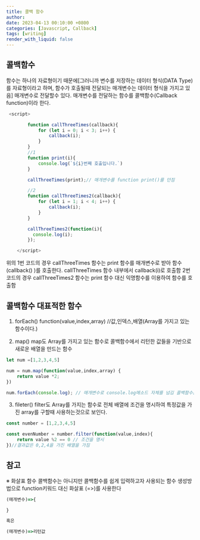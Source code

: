 ```yaml
---
title: 콜백 함수
author: 
date: 2023-04-13 00:10:00 +0800
categories: [Javascript, Callback]
tags: [writing]
render_with_liquid: false
---
```




## 콜백함수
함수는 하나의 자료형이기 때문에[그러니까 변수를 저장하는 데이터 형식(DATA Type)를 자료형이라고 하며, 함수가 호출될때 전달되는 매개변수는 데이터 형식을 가지고 있음] 매개변수로 전달할수 있다. 
매개변수를 전달하는 함수를 콜백함수(Callback function)이라 한다.

```javascript
 <script>

        function callThreeTimes(callback){
            for (let i = 0; i < 3; i++) {
                callback(i);
            }
        }
        //1
        function print(i){
            console.log(`${i}번째 호출입니다.`)
        }

        callThreeTimes(print);// 매개변수를 function print()를 던짐

        //2
        function callThreeTimes2(callback){
            for (let i = 1; i < 4; i++) {
                callback(i);
            }
        }

        callThreeTimes2(function(i){
          console.log(i);
        });

    </script>
```

위의 1번 코드의 경우 callThreeTimes 함수는  print 함수를 매개변수로 받아 함수(callback() )를 호출한다. callThreeTimes 함수 내부에서 callback(i)로 호출함 
2번 코드의 경우 callThreeTimes2 함수는 print 함수 대신 익명함수를 이용하여 함수를 호출함


## 콜백함수 대표적한 함수 

1. forEach()
function(value,index,array) //값,인덱스,배열(Array를 가지고 있는 함수이다.)


2. map()
map도 Array를 가지고 있는 함수로 콜백함수에서 리턴한 값들을 기반으로 새로운 배열을 만드는 함수
```javascript
let num =[1,2,3,4,5]

num = num.map(function(value,index,array) {
    return value *2;
})

num.forEach(console.log); // 매개변수로 console.log메소드 자체를 넘김 콜백함수는 ()를 제거한 채로 던저야함
```


3. fileter()
filter도 Array를 가지는 함수로 전체 배열에 조건을 명시하여 특정값을 가진 array를 구할때 사용하는것으로 보인다.


```javascript
const number = [1,2,3,4,5]

const evenNumber = number.filter(function(value,index){
    return value %2 == 0 // 조건을 명시
})//결과값은 0,2,4을 가진 배열을 가짐 

```

## 참고 
※ 화살표 함수 
콜백함수는 아니지만 콜백함수를 쉽게 입력하고자 사용되는 함수 생성방법으로 function키워드 대신 화살표 (=>)를 사용한다
```javascript
(매개변수)=>{

}

혹은

(매개변수)=>리턴값
```



